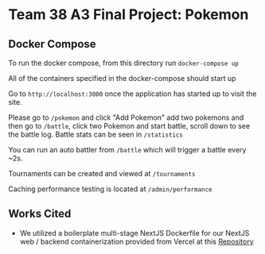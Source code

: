 # Team 38 A3 Final Project: Pokemon

## Docker Compose

To run the docker compose, from this directory run
`docker-compose up`

All of the containers specified in the docker-compose should start up

Go to `http://localhost:3000` once the application has started up to visit the site.

Please go to `/pokemon` and click "Add Pokemon" add two pokemons and then go to `/battle`, click two Pokemon and start battle, scroll down to see the battle log. Battle stats can be seen in `/statistics`

You can run an auto battler from `/battle` which will trigger a battle every ~2s.

Tournaments can be created and viewed at `/tournaments`

Caching performance testing is located at `/admin/performance`

## Works Cited

- We utilized a boilerplate multi-stage NextJS Dockerfile for our NextJS web / backend containerization provided from Vercel at this [Repository](https://github.com/vercel/next.js/blob/canary/examples/with-docker/Dockerfile)
